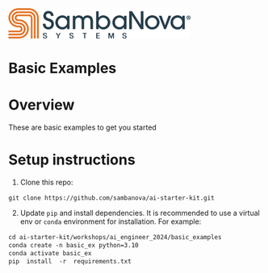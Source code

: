 <a href="https://sambanova.ai/">
<picture>
 <source media="(prefers-color-scheme: dark)" srcset="../../../images/SambaNova-light-logo-1.png" height="60">
  <img alt="SambaNova logo" src="../../../images/SambaNova-dark-logo-1.png" height="60">
</picture>
</a>

Basic Examples
====================

# Overview

These are basic examples to get you started

# Setup instructions

1. Clone this repo:
```
git clone https://github.com/sambanova/ai-starter-kit.git 
```

2. Update `pip` and install dependencies. It is recommended to use a virtual env or `conda` environment for installation. For example: 
```
cd ai-starter-kit/workshops/ai_engineer_2024/basic_examples
conda create -n basic_ex python=3.10
conda activate basic_ex
pip  install  -r  requirements.txt
```
